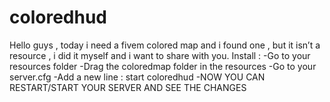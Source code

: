 # coloredhud
Hello guys , today i need a fivem colored map and i found one , but it isn’t a resource , i did it myself and i want to share with you.  Install : -Go to your resources folder -Drag the coloredmap folder in the resources -Go to your server.cfg -Add a new line : start coloredhud -NOW YOU CAN RESTART/START YOUR SERVER AND SEE THE CHANGES
